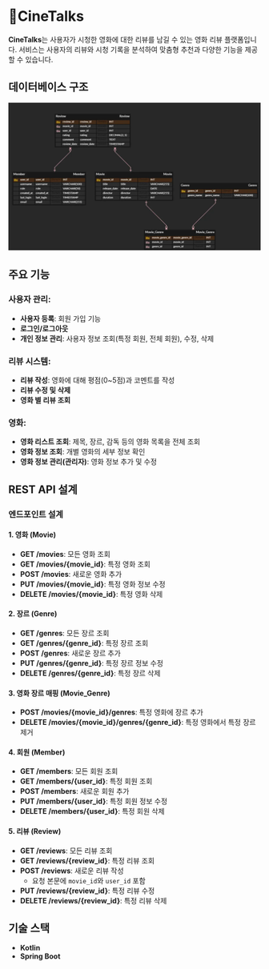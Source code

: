 # 🍿CineTalks

**CineTalks**는 사용자가 시청한 영화에 대한 리뷰를 남길 수 있는 영화 리뷰 플랫폼입니다. 서비스는 사용자의 리뷰와 시청 기록을 분석하여 맞춤형 추천과 다양한 기능을 제공할 수 있습니다.

## 데이터베이스 구조

![ERD 다이어그램](images/ERD3_1.png)
## 주요 기능

### 사용자 관리:

-   **사용자 등록**: 회원 가입 기능
-   **로그인/로그아웃**
-   **개인 정보 관리**: 사용자 정보 조회(특정 회원, 전체 회원), 수정, 삭제

### 리뷰 시스템:

-   **리뷰 작성**: 영화에 대해 평점(0~5점)과 코멘트를 작성
-   **리뷰 수정 및 삭제**
-   **영화 별 리뷰 조회**

### 영화:

-   **영화 리스트 조회**: 제목, 장르, 감독 등의 영화 목록을 전체 조회
-   **영화 정보 조회**: 개별 영화의 세부 정보 확인
-   **영화 정보 관리(관리자)**: 영화 정보 추가 및 수정

## REST API 설계

### 엔드포인트 설계

#### 1. 영화 (Movie)
- **GET /movies**: 모든 영화 조회
- **GET /movies/{movie_id}**: 특정 영화 조회
- **POST /movies**: 새로운 영화 추가
- **PUT /movies/{movie_id}**: 특정 영화 정보 수정
- **DELETE /movies/{movie_id}**: 특정 영화 삭제

#### 2. 장르 (Genre)
- **GET /genres**: 모든 장르 조회
- **GET /genres/{genre_id}**: 특정 장르 조회
- **POST /genres**: 새로운 장르 추가
- **PUT /genres/{genre_id}**: 특정 장르 정보 수정
- **DELETE /genres/{genre_id}**: 특정 장르 삭제

#### 3. 영화 장르 매핑 (Movie_Genre)
- **POST /movies/{movie_id}/genres**: 특정 영화에 장르 추가
- **DELETE /movies/{movie_id}/genres/{genre_id}**: 특정 영화에서 특정 장르 제거

#### 4. 회원 (Member)
- **GET /members**: 모든 회원 조회
- **GET /members/{user_id}**: 특정 회원 조회
- **POST /members**: 새로운 회원 추가
- **PUT /members/{user_id}**: 특정 회원 정보 수정
- **DELETE /members/{user_id}**: 특정 회원 삭제

#### 5. 리뷰 (Review)
- **GET /reviews**: 모든 리뷰 조회
- **GET /reviews/{review_id}**: 특정 리뷰 조회
- **POST /reviews**: 새로운 리뷰 작성
    - 요청 본문에 `movie_id`와 `user_id` 포함
- **PUT /reviews/{review_id}**: 특정 리뷰 수정
- **DELETE /reviews/{review_id}**: 특정 리뷰 삭제

## 기술 스택

-   **Kotlin**
-   **Spring Boot**
